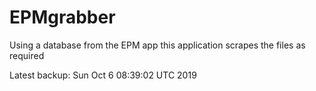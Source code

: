 # EPMgrabber
Using a database from the EPM app this application scrapes the files as required


Latest backup: Sun Oct 6 08:39:02 UTC 2019

